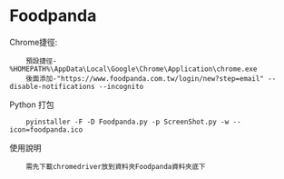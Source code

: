 # Foodpanda


Chrome捷徑:
```
	預設捷徑-%HOMEPATH%\AppData\Local\Google\Chrome\Application\chrome.exe 
	後面添加-"https://www.foodpanda.com.tw/login/new?step=email" --disable-notifications --incognito
```

Python 打包
```
	pyinstaller -F -D Foodpanda.py -p ScreenShot.py -w --icon=foodpanda.ico
```

使用說明
```
	需先下載chromedriver放到資料夾Foodpanda資料夾底下
```
